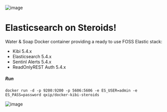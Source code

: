 ![image](https://user-images.githubusercontent.com/1423657/30296932-37f27d82-9746-11e7-8049-10ccac3d4994.png)

# Elasticsearch on Steroids!
Water & Soap Docker container providing a ready to use FOSS Elastic stack:

* Kibi 5.4.x 
* Elasticsearch 5.4.x
* Sentinl Alerts 5.4.x
* ReadOnlyREST Auth 5.4.x

##### Run
```
docker run -d -p 9200:9200 -p 5606:5606 -e ES_USER=admin -e ES_PASS=password qxip/docker-kibi-steroids
```

![image](https://user-images.githubusercontent.com/1423657/30291894-87e5059c-9734-11e7-957c-314af6c2ece9.png)
